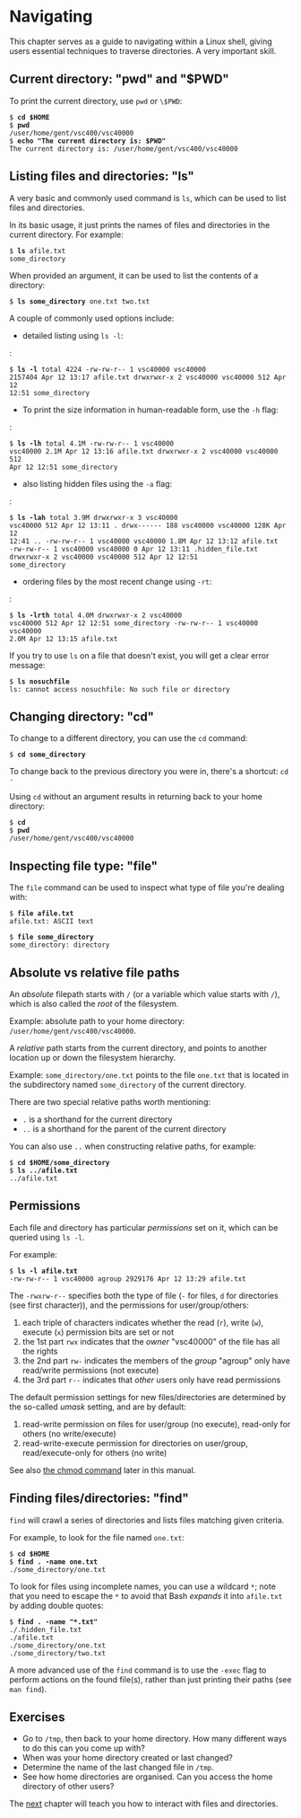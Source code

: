 # Navigating

This chapter serves as a guide to navigating within a Linux shell,
giving users essential techniques to traverse directories. A very
important skill.

## Current directory: "pwd" and "$PWD"

To print the current directory, use `pwd` or `\$PWD`:
<pre><code>$ <b>cd $HOME</b> 
$ <b>pwd</b>
/user/home/gent/vsc400/vsc40000 
$ <b>echo "The current directory is: $PWD"</b> 
The current directory is: /user/home/gent/vsc400/vsc40000
</code></pre>

## Listing files and directories: "ls"

A very basic and commonly used command is `ls`, which can be
used to list files and directories.

In its basic usage, it just prints the names of files and directories in
the current directory. For example: <pre><code>$ <b>ls</b>
afile.txt some_directory </code></pre>

When provided an argument, it can be used to list the contents of a
directory: <pre><code>$ <b>ls some_directory</b> 
one.txt two.txt </code></pre>

A couple of commonly used options include:

- detailed listing using `ls -l`:

:   <pre><code>$ <b>ls -l</b>
	total 4224 
	-rw-rw-r-- 1 vsc40000 vsc40000 2157404 Apr 12 13:17 afile.txt 
	drwxrwxr-x 2 vsc40000 vsc40000 512 Apr 12 12:51 some_directory</code></pre>

- To print the size information in human-readable form, use the `-h` flag:

:   <pre><code>$ <b>ls -lh</b>
	total 4.1M 
	-rw-rw-r-- 1 vsc40000 vsc40000 2.1M Apr 12 13:16 afile.txt
	drwxrwxr-x 2 vsc40000 vsc40000 512 Apr 12 12:51 some_directory</code></pre>

- also listing hidden files using the `-a` flag:

:   <pre><code>$ <b>ls -lah</b>
	total 3.9M 
	drwxrwxr-x 3 vsc40000 vsc40000 512 Apr 12 13:11 .
	drwx------ 188 vsc40000 vsc40000 128K Apr 12 12:41 .. 
	-rw-rw-r-- 1 vsc40000 vsc40000 1.8M Apr 12 13:12 afile.txt 
	-rw-rw-r-- 1 vsc40000 vsc40000 0 Apr 12 13:11 .hidden_file.txt 
	drwxrwxr-x 2 vsc40000 vsc40000 512 Apr 12 12:51 some_directory</code></pre>

- ordering files by the most recent change using `-rt`:

:   <pre><code>$ <b>ls -lrth</b>
	total 4.0M 
	drwxrwxr-x 2 vsc40000 vsc40000 512 Apr 12 12:51 some_directory 
	-rw-rw-r-- 1 vsc40000 vsc40000 2.0M Apr 12 13:15 afile.txt</code></pre>

If you try to use `ls` on a file that doesn't exist, you
will get a clear error message: 
<pre><code>$ <b>ls nosuchfile</b> 
ls: cannot access nosuchfile: No such file or directory
</code></pre>

## Changing directory: "cd"

To change to a different directory, you can use the `cd`
command: 
<pre><code>$ <b>cd some_directory</b></code></pre>

To change back to the previous directory you were in, there's a
shortcut: `cd -`

Using `cd` without an argument results in returning back to
your home directory: 
<pre><code>$ <b>cd</b> 
$<b> pwd</b>
/user/home/gent/vsc400/vsc40000 </code></pre>

## Inspecting file type: "file"

The `file` command can be used to inspect what type of file
you're dealing with: 

<pre><code>$ <b>file afile.txt</b>
afile.txt: ASCII text

$ <b>file some_directory</b> 
some_directory: directory
</code></pre>

## Absolute vs relative file paths

An *absolute* filepath starts with `/` (or a variable which
value starts with `/`), which is also called the *root* of
the filesystem.

Example: absolute path to your home directory:
`/user/home/gent/vsc400/vsc40000`.

A *relative* path starts from the current directory, and points to
another location up or down the filesystem hierarchy.

Example: `some_directory/one.txt` points to the file
`one.txt` that is located in the subdirectory named
`some_directory` of the current directory.

There are two special relative paths worth mentioning:

-   `.` is a shorthand for the current directory
-   `..` is a shorthand for the parent of the current
    directory

You can also use `..` when constructing relative paths, for
example: 

<pre><code>$ <b>cd $HOME/some_directory</b> 
$ <b>ls ../afile.txt</b> 
../afile.txt </code></pre>

## Permissions

[//]: # (sec:permissions)

Each file and directory has particular *permissions* set on it, which
can be queried using `ls -l`.

For example: 
<pre><code>$ <b>ls -l afile.txt</b> 
-rw-rw-r-- 1 vsc40000 agroup 2929176 Apr 12 13:29 afile.txt </code></pre>

The `-rwxrw-r--` specifies both the type of file
(`-` for files, `d` for directories (see first
character)), and the permissions for user/group/others:

1.  each triple of characters indicates whether the read
    (`r`), write (`w`), execute
    (`x`) permission bits are set or not
2.  the 1st part `rwx` indicates that the *owner*
    "vsc40000" of the file has all the rights
3.  the 2nd part `rw-` indicates the members of the *group*
    "agroup" only have read/write permissions (not execute)
4.  the 3rd part `r--` indicates that *other* users only
    have read permissions

The default permission settings for new files/directories are determined
by the so-called *umask* setting, and are by default:

1.  read-write permission on files for user/group (no execute),
    read-only for others (no write/execute)
2.  read-write-execute permission for directories on user/group,
    read/execute-only for others (no write)

See also [the chmod command](manipulating_files_and_directories.md#changing-permissions---chmod--sec--chmod)
later in this manual.

## Finding files/directories: "find"

`find` will crawl a series of directories and lists files
matching given criteria.

For example, to look for the file named `one.txt`: 
<pre><code>$ <b>cd $HOME</b> 
$ <b>find . -name one.txt</b>
./some_directory/one.txt </code></pre>

To look for files using incomplete names, you can use a wildcard
`*`; note that you need to escape the `*` to
avoid that Bash *expands* it into `afile.txt` by adding
double quotes: 
<pre><code>$ <b>find . -name "*.txt"</b>
./.hidden_file.txt 
./afile.txt 
./some_directory/one.txt
./some_directory/two.txt </code></pre>

A more advanced use of the `find` command is to use the
`-exec` flag to perform actions on the found file(s), rather
than just printing their paths (see `man find`).

## Exercises

-   Go to `/tmp`, then back to your home directory. How many
    different ways to do this can you come up with?
-   When was your home directory created or last changed?
-   Determine the name of the last changed file in `/tmp`.
-   See how home directories are organised. Can you access the home
    directory of other users?

The [next](manipulating_files_and_directories.md) chapter will teach
you how to interact with files and directories.
